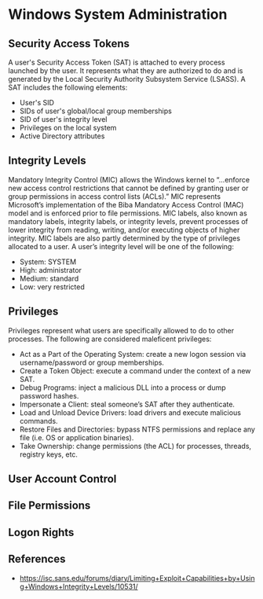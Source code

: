 # Windows System Administration

## Security Access Tokens
A user's Security Access Token (SAT) is attached to every process launched by the user. It represents what they are authorized to do and is generated by the Local Security Authority Subsystem Service (LSASS). A SAT includes the following elements:
* User's SID
* SIDs of user's global/local group memberships
* SID of user's integrity level
* Privileges on the local system
* Active Directory attributes

## Integrity Levels
Mandatory Integrity Control (MIC) allows the Windows kernel to “...enforce new access control restrictions that cannot be defined by granting user or group permissions in access control lists (ACLs).” MIC represents Microsoft’s implementation of the Biba Mandatory Access Control (MAC) model and is enforced prior to file permissions. MIC labels, also known as mandatory labels, integrity labels, or integrity levels, prevent processes of lower integrity from reading, writing, and/or executing objects of higher integrity. MIC labels are also partly determined by the type of privileges allocated to a user. A user’s integrity level will be one of the following: 
* System: SYSTEM
* High: administrator
* Medium: standard
* Low: very restricted

## Privileges 
Privileges represent what users are specifically allowed to do to other processes. The following are considered maleficent privileges: 
* Act as a Part of the Operating System: create a new logon session via username/password or group memberships. 
* Create a Token Object: execute a command under the context of a new SAT. 
* Debug Programs: inject a malicious DLL into a process or dump password hashes.
* Impersonate a Client: steal someone’s SAT after they authenticate. 
* Load and Unload Device Drivers: load drivers and execute malicious commands.  
* Restore Files and Directories: bypass NTFS permissions and replace any file (i.e. OS or application binaries).
* Take Ownership: change permissions (the ACL) for processes, threads, registry keys, etc. 

## User Account Control

## File Permissions

## Logon Rights

## References
* https://isc.sans.edu/forums/diary/Limiting+Exploit+Capabilities+by+Using+Windows+Integrity+Levels/10531/
